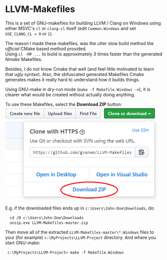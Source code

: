 # LLVM-Makefiles

This is a set of GNU-makefiles for building LLVM / Clang on Windows
using either MSVC's `cl` or `clang-cl` itself (edit `Common.Windows`
and set `USE_CLANG_CL = 0` or `1`).

The reason I made these makefiles, was the utter slow build method the
*official* CMake based method provided. <br>
Using `cl -MP ...` to build is approximately 3 times faster than the
generated *Nmake* Makefiles.

Besides, I do not know Cmake that well (and feel little motivated to learn
that ugly syntax). Also, the obfuscated generated Makefiles Cmake generates
makes it really hard to understand how it builds things.

Using GNU-make in dry-run mode (`make -f Makefile.Windows -n`), it is clearer
what would be created without actually doing anything.

To use these Makefiles, select the **Download ZIP** button:
[![screenshot](LLVM-Makefiles_download.png?raw=true)](LLVM-Makefiles_download.png?raw=true)

E.g. if the downloaded files ends up in `c:\Users\John-Doe\Downloads`, do:
```
  cd /D c:\Users\John-Doe\Downloads
  unzip.exe LLVM-Makefiles-master.zip
```

Then move all of the extracted `LLVM-Makefiles-master\*.Windows` files
to your (for example) `c:\MyProjects\LLVM-Project` directory. And where you start GNU-make:
```
 c:\MyProjects\LLVM-Project> make -f Makefile.Windows
```

